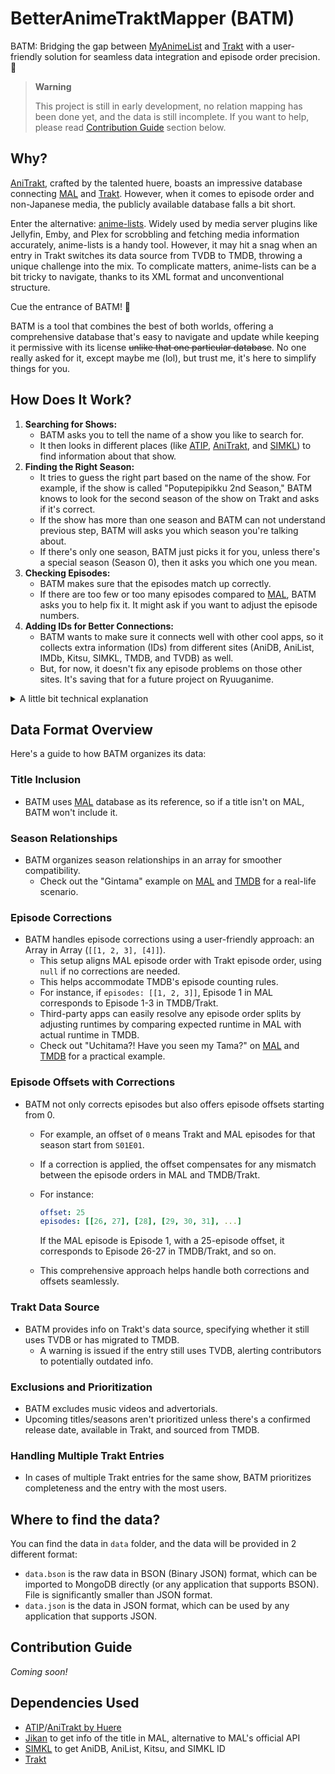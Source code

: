 <!-- markdownlint-disable MD033 -->
# BetterAnimeTraktMapper (BATM)

BATM: Bridging the gap between [MyAnimeList][MAL] and [Trakt][tk] with a
user-friendly solution for seamless data integration and episode order precision. 🚀

> **Warning**
>
> This project is still in early development, no relation mapping
> has been done yet, and the data is still incomplete. If you want to help,
> please read [Contribution Guide](#contribution-guide) section below.

## Why?

[AniTrakt][at], crafted by the talented huere, boasts an impressive database
connecting [MAL] and [Trakt][tk]. However, when it comes to episode order and
non-Japanese media, the publicly available database falls a bit short.

Enter the alternative: [anime-lists][als]. Widely used by media server plugins
like Jellyfin, Emby, and Plex for scrobbling and fetching media information
accurately, anime-lists is a handy tool. However, it may hit a snag when an entry
in Trakt switches its data source from TVDB to TMDB, throwing a unique challenge
into the mix. To complicate matters, anime-lists can be a bit tricky to navigate,
thanks to its XML format and unconventional structure.

Cue the entrance of BATM! 🎉

BATM is a tool that combines the best of both worlds, offering a comprehensive
database that's easy to navigate and update while keeping it permissive with
its license ~~unlike that one particular database~~. No one really asked for it,
except maybe me (lol), but trust me, it's here to simplify things for you.

## How Does It Work?

1. **Searching for Shows:**
   * BATM asks you to tell the name of a show you like to search for.
   * It then looks in different places (like [ATIP][atip], [AniTrakt][at], and
     [SIMKL]) to find information about that show.
2. **Finding the Right Season:**
   * It tries to guess the right part based on the name of the show. For
     example, if the show is called "Poputepipikku 2nd Season," BATM knows to
     look for the second season of the show on Trakt and asks if it's correct.
   * If the show has more than one season and BATM can not understand previous
     step, BATM will asks you which season you're talking about.
   * If there's only one season, BATM just picks it for you, unless there's a
     special season (Season 0), then it asks you which one you mean.
3. **Checking Episodes:**
   * BATM makes sure that the episodes match up correctly.
   * If there are too few or too many episodes compared to [MAL], BATM asks you
     to help fix it. It might ask if you want to adjust the episode numbers.
4. **Adding IDs for Better Connections:**
   * BATM wants to make sure it connects well with other cool apps, so it
     collects extra information (IDs) from different sites (AniDB, AniList,
     IMDb, Kitsu, SIMKL, TMDB, and TVDB) as well.
   * But, for now, it doesn't fix any episode problems on those other sites.
     It's saving that for a future project on Ryuuganime.

<details>
<summary>A little bit technical explanation</summary>
<blockquote><strong>Note</strong><br/>
tl;dr: BATM will attempt to locate the most suitable match for the title by
analyzing data from numerous sources (or manually inputting if none available)
and subsequently requesting the user to confirm the outcome.
</blockquote>

1. BATM will ask user to provide title to lookup. Then based on the data:
   * BATM will fetch data from [ATIP][atip] for latest exisiting mapping from
     [AniTrakt][at]
   * If none, BATM will check on [SIMKL] if there's existing relationship to Trakt.
   * If not exist at all, BATM will ask user to manually link/map entry to Trakt.
2. BATM will check if the title has multiple seasons, and ask user to select
   which season to map.
   * BATM will try to guess which season to map based on the title from MAL. For
     example, if MAL title is "Poputepipikku 2nd Season", then BATM will try to
     find 2nd season in Trakt and ask user to confirm.
   * If the title has multiple seasons, BATM will ask user to select which season
     to map.
   * If the title has only one season, BATM will automatically select it, UNLESS
     the title has Season 0 (Special), then BATM will ask user to select which
     season to map.
3. BATM will check if episode on the season matches with MAL episode schema.
   * If the season has less episodes than MAL counterpart, it will prompt user
     to add additional season to the array, and do episode range correction.
   * If the season has more episodes than MAL counterpart, it will prompt user
     to do episode range correction or add episode offset.
   * Else, user will be asked to add episode offset.
4. BATM will populate additional IDs from AniDB, AniList, IMDb, Kitsu, SIMKL,
   TMDB, and TVDB for better integration with 3rd party applications, but won't
   add additional episode correction to each platforms.
   * This will be solved by my future project in [Ryuuganime][ryuu] to fix all
     this mess once BATM finished, and [animeApi](https://animeapi.my.id)
     dropped [anime-offline-database][aod] as dependency and changed license to
     MIT.

</details>

## Data Format Overview

Here's a guide to how BATM organizes its data:

### Title Inclusion

* BATM uses [MAL] database as its reference, so if a title isn't on MAL, BATM
  won't include it.

### Season Relationships

* BATM organizes season relationships in an array for smoother compatibility.
  * Check out the "Gintama" example on [MAL][mgin] and [TMDB][tmgin] for a
    real-life scenario.

### Episode Corrections

* BATM handles episode corrections using a user-friendly approach: an Array in
  Array (`[[1, 2, 3], [4]]`).
  * This setup aligns MAL episode order with Trakt episode order, using `null`
    if no corrections are needed.
  * This helps accommodate TMDB's episode counting rules.
  * For instance, if `episodes: [[1, 2, 3]]`, Episode 1 in MAL corresponds to
    Episode 1-3 in TMDB/Trakt.
  * Third-party apps can easily resolve any episode order splits by adjusting
    runtimes by comparing expected runtime in MAL with actual runtime in TMDB.
  * Check out "Uchitama?! Have you seen my Tama?" on [MAL][muchi] and
    [TMDB][tmmuchi] for a practical example.

### Episode Offsets with Corrections

* BATM not only corrects episodes but also offers episode offsets starting from 0.
  * For example, an offset of `0` means Trakt and MAL episodes for that season
    start from `S01E01`.
  * If a correction is applied, the offset compensates for any mismatch between
    the episode orders in MAL and TMDB/Trakt.
  * For instance:

    ```yaml
    offset: 25
    episodes: [[26, 27], [28], [29, 30, 31], ...]
    ```

    If the MAL episode is Episode 1, with a 25-episode offset, it corresponds to
    Episode 26-27 in TMDB/Trakt, and so on.
  * This comprehensive approach helps handle both corrections and offsets
    seamlessly.

### Trakt Data Source

* BATM provides info on Trakt's data source, specifying whether it still uses
  TVDB or has migrated to TMDB.
  * A warning is issued if the entry still uses TVDB, alerting contributors to
    potentially outdated info.

### Exclusions and Prioritization

* BATM excludes music videos and advertorials.
* Upcoming titles/seasons aren't prioritized unless there's a confirmed release
  date, available in Trakt, and sourced from TMDB.

### Handling Multiple Trakt Entries

* In cases of multiple Trakt entries for the same show, BATM prioritizes
  completeness and the entry with the most users.

## Where to find the data?

You can find the data in `data` folder, and the data will be provided in 2
different format:

* `data.bson` is the raw data in BSON (Binary JSON) format, which can be
  imported to MongoDB directly (or any application that supports BSON). File is
  significantly smaller than JSON format.
* `data.json` is the data in JSON format, which can be used by any application
  that supports JSON.

## Contribution Guide

*Coming soon!*

## Dependencies Used

* [ATIP][atip]/[AniTrakt by Huere][at]
* [Jikan](https://jikan.moe) to get info of the title in MAL, alternative to
  MAL's official API
* [SIMKL] to get AniDB, AniList, Kitsu, and SIMKL ID
* [Trakt][tk]

[aod]: https://github.com/manami-project/anime-offline-database
[als]: https://github.com/Anime-Lists/anime-lists
[at]: https://anitrakt.huere.net/
[atip]: https://github.com/ryuuganime/aniTrakt-IndexParser
[ryuu]: https://github.com/ryuuganime
[tmgin]: https://www.themoviedb.org/tv/57041
[mgin]: https://myanimelist.net/anime/918
[tmmuchi]: https://www.themoviedb.org/tv/96660
[muchi]: https://myanimelist.net/anime/39942
[SIMKL]: https://simkl.com
[tk]: https://trakt.tv
[MAL]: https://myanimelist.net
